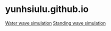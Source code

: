 # yunhsiulu.github.io
[Water wave simulation](https://yunhsiulu.github.io/WaterWaveSimulation/)
[Standing wave simulation](https://yunhsiulu.github.io/StandingWaveSimulation/)
